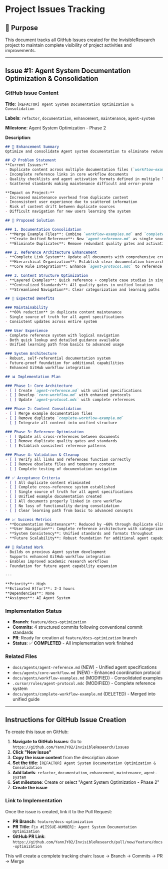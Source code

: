 # Project Issues Tracking

## 🎯 Purpose
This document tracks all GitHub Issues created for the InvisibleResearch project to maintain complete visibility of project activities and improvements.

---

## Issue #1: Agent System Documentation Optimization & Consolidation

### GitHub Issue Content
**Title**: `[REFACTOR] Agent System Documentation Optimization & Consolidation`

**Labels**: `refactor`, `documentation`, `enhancement`, `maintenance`, `agent-system`

**Milestone**: Agent System Optimization - Phase 2

**Description**:

```markdown
## 🎯 Enhancement Summary
Optimize and consolidate Agent system documentation to eliminate redundancy, improve maintainability, and establish a comprehensive reference architecture.

## 📋 Problem Statement
**Current Issues:**
- Duplicate content across multiple documentation files (`workflow-examples.md` and `complete-workflow-example.md`)
- Incomplete reference links in core workflow documents
- Quality checklists and agent activation formats defined in multiple locations
- Scattered standards making maintenance difficult and error-prone

**Impact on Project:**
- Increased maintenance overhead from duplicate content
- Inconsistent user experience due to scattered information
- Risk of content drift between duplicate sources
- Difficult navigation for new users learning the system

## 🚀 Proposed Solution

### 1. Documentation Consolidation
- **Merge Example Files**: Combine `workflow-examples.md` and `complete-workflow-example.md`
- **Create Unified Reference**: New `agent-reference.md` as single source of truth
- **Eliminate Duplicates**: Remove redundant quality gates and activation formats

### 2. Reference Architecture Enhancement
- **Complete Link System**: Update all documents with comprehensive cross-references
- **Hierarchical Organization**: Establish clear documentation hierarchy
- **Core Rule Integration**: Enhance `agent-protocol.mdc` to reference all documents

### 3. Content Structure Optimization
- **Layered Examples**: Quick reference + complete case studies in single document
- **Centralized Standards**: All quality gates in unified location
- **Streamlined Navigation**: Clear categorization and learning paths

## 💼 Expected Benefits

### Maintainability
- **60% reduction** in duplicate content maintenance
- Single source of truth for all agent specifications
- Consistent updates across entire system

### User Experience
- Complete reference system with logical navigation
- Both quick lookup and detailed guidance available
- Unified learning path from basics to advanced usage

### System Architecture
- Robust, self-referential documentation system
- Future-proof foundation for additional capabilities
- Enhanced GitHub workflow integration

## 📊 Implementation Plan

### Phase 1: Core Architecture
- [ ] Create `agent-reference.md` with unified specifications
- [ ] Develop `core-workflow.md` with enhanced protocols
- [ ] Update `agent-protocol.mdc` with complete references

### Phase 2: Content Consolidation
- [ ] Merge example documentation files
- [ ] Remove duplicate `complete-workflow-example.md`
- [ ] Integrate all content into unified structure

### Phase 3: Reference Optimization
- [ ] Update all cross-references between documents
- [ ] Remove duplicate quality gates and standards
- [ ] Establish consistent reference patterns

### Phase 4: Validation & Cleanup
- [ ] Verify all links and references function correctly
- [ ] Remove obsolete files and temporary content
- [ ] Complete testing of documentation navigation

## ✅ Acceptance Criteria
- [ ] All duplicate content eliminated
- [ ] Complete cross-reference system established
- [ ] Single source of truth for all agent specifications
- [ ] Unified example documentation created
- [ ] All documents properly linked in core workflow
- [ ] No loss of functionality during consolidation
- [ ] Clear learning path from basic to advanced concepts

## 📈 Success Metrics
- **Documentation Maintenance**: Reduced by ~60% through duplicate elimination
- **User Navigation**: Complete reference architecture with categorized links
- **System Consistency**: Unified standards and formats throughout
- **Future Scalability**: Robust foundation for additional agent capabilities

## 🔗 Related Work
- Builds on previous Agent system development
- Supports enhanced GitHub workflow integration
- Enables improved academic research workflows
- Foundation for future agent capability expansion

---

**Priority**: High
**Estimated Effort**: 2-3 hours
**Dependencies**: None
**Assignee**: AI Agent System
```

### Implementation Status
- **Branch**: `feature/docs-optimization`
- **Commits**: 4 structured commits following conventional commit standards
- **PR**: Ready for creation at `feature/docs-optimization` branch
- **Status**: ✅ **COMPLETED** - All implementation work finished

### Related Files
- `docs/agents/agent-reference.md` (NEW) - Unified agent specifications
- `docs/agents/core-workflow.md` (NEW) - Enhanced coordination protocol
- `docs/agents/workflow-examples.md` (MODIFIED) - Consolidated examples
- `.cursor/rules/agent-protocol.mdc` (MODIFIED) - Complete reference system
- `docs/agents/complete-workflow-example.md` (DELETED) - Merged into unified guide

---

## Instructions for GitHub Issue Creation

To create this issue on GitHub:

1. **Navigate to GitHub Issues**: Go to `https://github.com/YannJY02/InvisibleResearch/issues`
2. **Click "New Issue"**
3. **Copy the issue content** from the description above
4. **Set the title**: `[REFACTOR] Agent System Documentation Optimization & Consolidation`
5. **Add labels**: `refactor`, `documentation`, `enhancement`, `maintenance`, `agent-system`
6. **Set milestone**: Create or select "Agent System Optimization - Phase 2"
7. **Create the issue**

### Link to Implementation
Once the issue is created, link it to the Pull Request:
- **PR Branch**: `feature/docs-optimization`
- **PR Title**: `Fix #[ISSUE-NUMBER]: Agent System Documentation Optimization`
- **GitHub PR Link**: `https://github.com/YannJY02/InvisibleResearch/pull/new/feature/docs-optimization`

This will create a complete tracking chain: Issue → Branch → Commits → PR → Merge
